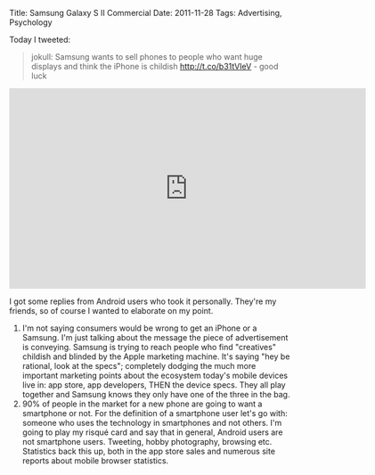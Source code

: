 Title: Samsung Galaxy S II Commercial
Date: 2011-11-28
Tags: Advertising, Psychology

Today I tweeted:

> jokull: Samsung wants to sell phones to people who want huge displays and think the iPhone is childish http://t.co/b31tVIeV - good luck

<iframe width="640" height="360" src="http://www.youtube.com/embed/GWnunavN4bQ?rel=0&amp;hd=1" frameborder="0" allowfullscreen></iframe>

I got some replies from Android users who took it personally. They're my friends, so of course I wanted to elaborate on my point.

1. I'm not saying consumers would be wrong to get an iPhone or a Samsung. I'm just talking about the message the piece of advertisement is conveying. Samsung is trying to reach people who find "creatives" childish and blinded by the Apple marketing machine. It's saying "hey be rational, look at the specs"; completely dodging the much more important marketing points about the ecosystem today's mobile devices live in: app store, app developers, THEN the device specs. They all play together and Samsung knows they only have one of the three in the bag.
2. 90% of people in the market for a new phone are going to want a smartphone or not. For the definition of a smartphone user let's go with: someone who uses the technology in smartphones and not others. I'm going to play my risqué card and say that in general, Android users are not smartphone users. Tweeting, hobby photography, browsing etc. Statistics back this up, both in the app store sales and numerous site reports about mobile browser statistics. 


